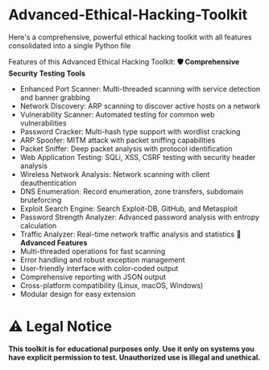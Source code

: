 # Advanced-Ethical-Hacking-Toolkit
Here's a comprehensive, powerful ethical hacking toolkit with all features consolidated into a single Python file

Features of this Advanced Ethical Hacking Toolkit:
**🛡️ Comprehensive Security Testing Tools**
 - Enhanced Port Scanner: Multi-threaded scanning with service detection and banner grabbing
 - Network Discovery: ARP scanning to discover active hosts on a network
 - Vulnerability Scanner: Automated testing for common web vulnerabilities
 - Password Cracker: Multi-hash type support with wordlist cracking
 - ARP Spoofer: MITM attack with packet sniffing capabilities
 - Packet Sniffer: Deep packet analysis with protocol identification
 - Web Application Testing: SQLi, XSS, CSRF testing with security header analysis
 - Wireless Network Analysis: Network scanning with client deauthentication
 - DNS Enumeration: Record enumeration, zone transfers, subdomain bruteforcing
 - Exploit Search Engine: Search Exploit-DB, GitHub, and Metasploit
 - Password Strength Analyzer: Advanced password analysis with entropy calculation
 - Traffic Analyzer: Real-time network traffic analysis and statistics
**🔧 Advanced Features**
 - Multi-threaded operations for fast scanning
 - Error handling and robust exception management
 - User-friendly interface with color-coded output
 - Comprehensive reporting with JSON output
 - Cross-platform compatibility (Linux, macOS, Windows)
 - Modular design for easy extension
# ⚠️ Legal Notice
**This toolkit is for educational purposes only. Use it only on systems you have explicit permission to test. Unauthorized use is illegal and unethical.**
